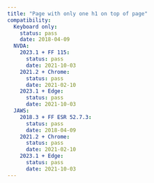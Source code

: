 ```yaml
---
title: "Page with only one h1 on top of page"
compatibility:
  Keyboard only:
    status: pass
    date: 2018-04-09
  NVDA:
    2023.1 + FF 115:
      status: pass
      date: 2021-10-03
    2021.2 + Chrome:
      status: pass
      date: 2021-02-10
    2023.1 + Edge:
      status: pass
      date: 2021-10-03
  JAWS:
    2018.3 + FF ESR 52.7.3:
      status: pass
      date: 2018-04-09
    2021.2 + Chrome:
      status: pass
      date: 2021-02-10
    2023.1 + Edge:
      status: pass
      date: 2021-10-03
---
```

